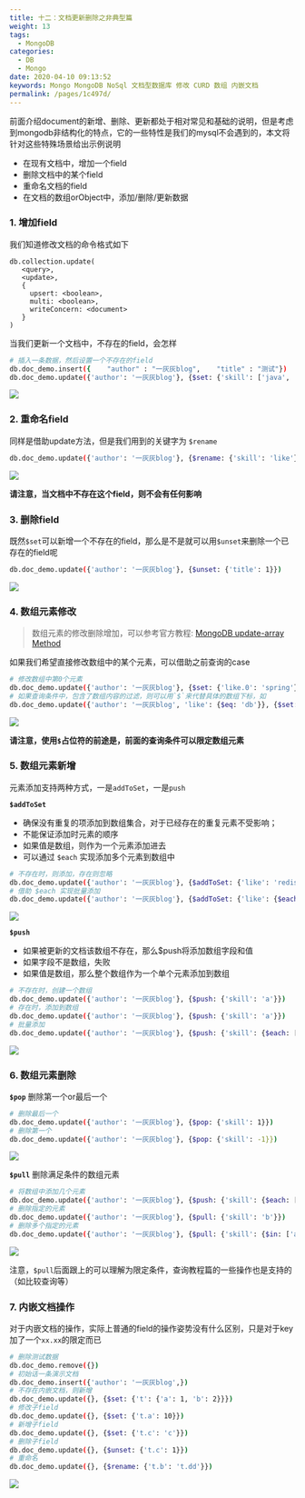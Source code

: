```yaml
---
title: 十二：文档更新删除之非典型篇
weight: 13
tags: 
  - MongoDB
categories: 
  - DB
  - Mongo
date: 2020-04-10 09:13:52
keywords: Mongo MongoDB NoSql 文档型数据库 修改 CURD 数组 内嵌文档
permalink: /pages/1c497d/
---
```



前面介绍document的新增、删除、更新都处于相对常见和基础的说明，但是考虑到mongodb非结构化的特点，它的一些特性是我们的mysql不会遇到的，本文将针对这些特殊场景给出示例说明

- 在现有文档中，增加一个field
- 删除文档中的某个field
- 重命名文档的field
- 在文档的数组orObject中，添加/删除/更新数据

<!-- more -->

### 1. 增加field

我们知道修改文档的命令格式如下

```
db.collection.update(
   <query>,
   <update>,
   {
     upsert: <boolean>,
     multi: <boolean>,
     writeConcern: <document>
   }
)
```

当我们更新一个文档中，不存在的field，会怎样

```bash
# 插入一条数据，然后设置一个不存在的field
db.doc_demo.insert({    "author" : "一灰灰blog",    "title" : "测试"})
db.doc_demo.update({'author': '一灰灰blog'}, {$set: {'skill': ['java', 'db']}})
```

![](/imgs/200410/00.jpg)

### 2. 重命名field

同样是借助update方法，但是我们用到的关键字为 `$rename`

```bash
db.doc_demo.update({'author': '一灰灰blog'}, {$rename: {'skill': 'like'}})
```

![](/imgs/200410/01.jpg)


**请注意，当文档中不存在这个field，则不会有任何影响**

### 3. 删除field

既然`$set`可以新增一个不存在的field，那么是不是就可以用`$unset`来删除一个已存在的field呢

```bash
db.doc_demo.update({'author': '一灰灰blog'}, {$unset: {'title': 1}})
```

![](/imgs/200410/02.jpg)

### 4. 数组元素修改
> 数组元素的修改删除增加，可以参考官方教程: [MongoDB update-array Method](https://www.mongodb.org.cn/manual/update-array/)

如果我们希望直接修改数组中的某个元素，可以借助之前查询的case

```bash
# 修改数组中第0个元素
db.doc_demo.update({'author': '一灰灰blog'}, {$set: {'like.0': 'spring'}})
# 如果查询条件中，包含了数组内容的过滤，则可以用`$`来代替具体的数组下标，如
db.doc_demo.update({'author': '一灰灰blog', 'like': {$eq: 'db'}}, {$set: {'like.$': 'mysql'}})
```

![](/imgs/200410/03.jpg)

**请注意，使用`$`占位符的前途是，前面的查询条件可以限定数组元素**

### 5. 数组元素新增

元素添加支持两种方式，一是`addToSet`，一是`push`

**`$addToSet`** 

- 确保没有重复的项添加到数组集合，对于已经存在的重复元素不受影响；
- 不能保证添加时元素的顺序
- 如果值是数组，则作为一个元素添加进去
- 可以通过 `$each` 实现添加多个元素到数组中

```bash
# 不存在时，则添加，存在则忽略
db.doc_demo.update({'author': '一灰灰blog'}, {$addToSet: {'like': 'redis'}})
# 借助 $each 实现批量添加
db.doc_demo.update({'author': '一灰灰blog'}, {$addToSet: {'like': {$each: ['mongodb', 'es']}}})
```

![](/imgs/200410/04.jpg)


**`$push`**

- 如果被更新的文档该数组不存在，那么$push将添加数组字段和值
- 如果字段不是数组，失败
- 如果值是数组，那么整个数组作为一个单个元素添加到数组

```bash
# 不存在时，创建一个数组
db.doc_demo.update({'author': '一灰灰blog'}, {$push: {'skill': 'a'}})
# 存在时，添加到数组
db.doc_demo.update({'author': '一灰灰blog'}, {$push: {'skill': 'a'}})
# 批量添加
db.doc_demo.update({'author': '一灰灰blog'}, {$push: {'skill': {$each: ['b', 'c']}}})
```

![](/imgs/200410/05.jpg)


### 6. 数组元素删除

**`$pop`** 删除第一个or最后一个

```bash
# 删除最后一个
db.doc_demo.update({'author': '一灰灰blog'}, {$pop: {'skill': 1}})
# 删除第一个
db.doc_demo.update({'author': '一灰灰blog'}, {$pop: {'skill': -1}})
```

![](/imgs/200410/06.jpg)


**`$pull`** 删除满足条件的数组元素

```bash
# 将数组中添加几个元素
db.doc_demo.update({'author': '一灰灰blog'}, {$push: {'skill': {$each: ['a', 'b', 'c']}}})
# 删除指定的元素
db.doc_demo.update({'author': '一灰灰blog'}, {$pull: {'skill': 'b'}})
# 删除多个指定的元素
db.doc_demo.update({'author': '一灰灰blog'}, {$pull: {'skill': {$in: ['a', 'c']}}})
```

![](/imgs/200410/07.jpg)

注意，`$pull`后面跟上的可以理解为限定条件，查询教程篇的一些操作也是支持的（如比较查询等）

### 7. 内嵌文档操作

对于内嵌文档的操作，实际上普通的field的操作姿势没有什么区别，只是对于key加了一个`xx.xx`的限定而已

```bash
# 删除测试数据
db.doc_demo.remove({})
# 初始话一条演示文档
db.doc_demo.insert({'author': '一灰灰blog',})
# 不存在内嵌文档，则新增
db.doc_demo.update({}, {$set: {'t': {'a': 1, 'b': 2}}})
# 修改子field
db.doc_demo.update({}, {$set: {'t.a': 10}})
# 新增子field
db.doc_demo.update({}, {$set: {'t.c': 'c'}})
# 删除子field
db.doc_demo.update({}, {$unset: {'t.c': 1}})
# 重命名
db.doc_demo.update({}, {$rename: {'t.b': 't.dd'}})
```

![](/imgs/200410/08.jpg)
